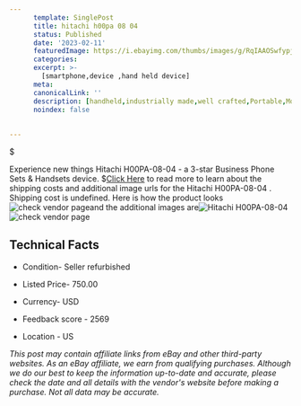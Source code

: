 ```yaml
---
      template: SinglePost
      title: hitachi h00pa 08 04 
      status: Published
      date: '2023-02-11'
      featuredImage: https://i.ebayimg.com/thumbs/images/g/RqIAAOSwfypjQUqD/s-l225.jpg
      categories: 
      excerpt: >-
        [smartphone,device ,hand held device]
      meta:
      canonicalLink: ''
      description: [handheld,industrially made,well crafted,Portable,Mobile,Compact,Convenient,Lightweight,Maneuverable,Man-portable,Miniature,Carriable,Hand-held,Light,Holdable,Transportable,Mobile device,Pocket-sized,On-the-go,Wireless,Cordless,Compact size,Convenient size, smartphone,device ,hand held device]
      noindex: false
      
        
---
```

$

Experience new things Hitachi H00PA-08-04  - a 3-star Business Phone Sets & Handsets device.
$[Click Here](https://www.ebay.com/itm/254282449584?hash=item3b346a42b0%3Ag%3ARqIAAOSwfypjQUqD&mkevt=1&mkcid=1&mkrid=711-53200-19255-0&campid=%253CePNCampaignId%253E&customid=%253CreferenceId%253E&toolid=10049) to read more to learn about the shipping costs and additional image urls for the Hitachi H00PA-08-04 . Shipping cost is undefined. Here is how the product looks ![check vendor page](https://i.ebayimg.com/thumbs/images/g/RqIAAOSwfypjQUqD/s-l225.jpg)and the additional images are![Hitachi H00PA-08-04 ](https://i.ebayimg.com/images/g/RqIAAOSwfypjQUqD/s-l1200.jpg)![check vendor page](https://origin-galleryplus.ebayimg.com/ws/web/254282449584_2_0_1/225x225.jpg,https://origin-galleryplus.ebayimg.com/ws/web/254282449584_3_0_1/225x225.jpg,https://origin-galleryplus.ebayimg.com/ws/web/254282449584_4_0_1/225x225.jpg,https://origin-galleryplus.ebayimg.com/ws/web/254282449584_5_0_1/225x225.jpg)



 ## Technical Facts 



     
      

 - Condition- Seller refurbished 


      

 - Listed Price- 750.00 


      

 - Currency- USD 


      

 - Feedback score - 2569 


      

 - Location - US 


      
      

 *_This post may contain affiliate links from eBay and other third-party websites. As an eBay affiliate, we earn from qualifying purchases. Although we do our best to keep the information up-to-date and accurate, please check the date and all details with the vendor's website before making a purchase. Not all data may be accurate._*






